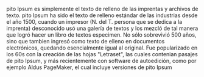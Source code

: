 pito Ipsum es simplemente el texto de relleno de las imprentas y archivos de texto. pito Ipsum ha sido
el texto de relleno estándar de las industrias desde el año 1500, cuando un impresor
(N. del T. persona que se dedica a la imprenta) desconocido usó una galería de textos
y los mezcló de tal manera que logró hacer un libro de textos especimen.
No sólo sobrevivió 500 años, sino que tambien ingresó como texto de 
elleno en documentos electrónicos, quedando esencialmente igual al original.
Fue popularizado en los 60s con la creación de las hojas "Letraset", las cuales contenian
pasajes de pito Ipsum, y más recientemente con software de autoedición, como por 
 ejemplo Aldus PageMaker, el cual incluye versiones de pito Ipsum